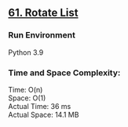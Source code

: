 ## [61. Rotate List](https://leetcode.com/problems/rotate-list/)

### Run Environment
Python 3.9

### Time and Space Complexity:
Time: O(n)  
Space: O(1)  
Actual Time: 36 ms  
Actual Space: 14.1 MB
